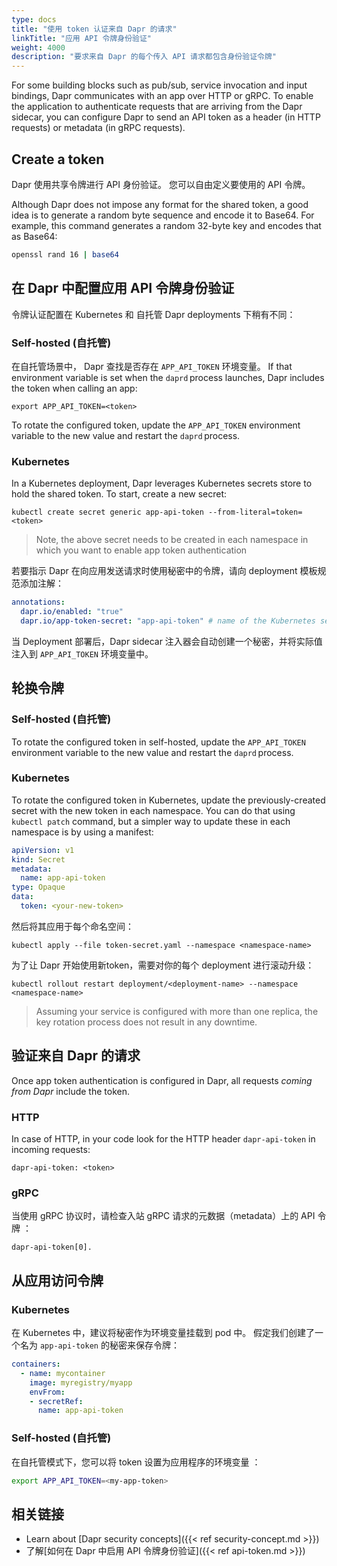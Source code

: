 ```yaml
---
type: docs
title: "使用 token 认证来自 Dapr 的请求"
linkTitle: "应用 API 令牌身份验证"
weight: 4000
description: "要求来自 Dapr 的每个传入 API 请求都包含身份验证令牌"
---
```


For some building blocks such as pub/sub, service invocation and input bindings, Dapr communicates with an app over HTTP or gRPC. To enable the application to authenticate requests that are arriving from the Dapr sidecar, you can configure Dapr to send an API token as a header (in HTTP requests) or metadata (in gRPC requests).

## Create a token

Dapr 使用共享令牌进行 API 身份验证。 您可以自由定义要使用的 API 令牌。

Although Dapr does not impose any format for the shared token, a good idea is to generate a random byte sequence and encode it to Base64. For example, this command generates a random 32-byte key and encodes that as Base64:

```sh
openssl rand 16 | base64
```

## 在 Dapr 中配置应用 API 令牌身份验证

令牌认证配置在 Kubernetes 和 自托管 Dapr deployments 下稍有不同：

### Self-hosted (自托管)

在自托管场景中， Dapr 查找是否存在 `APP_API_TOKEN` 环境变量。 If that environment variable is set when the `daprd` process launches, Dapr includes the token when calling an app:

```shell
export APP_API_TOKEN=<token>
```

To rotate the configured token, update the `APP_API_TOKEN` environment variable to the new value and restart the `daprd` process.

### Kubernetes

In a Kubernetes deployment, Dapr leverages Kubernetes secrets store to hold the shared token. To start, create a new secret:

```shell
kubectl create secret generic app-api-token --from-literal=token=<token>
```

> Note, the above secret needs to be created in each namespace in which you want to enable app token authentication

若要指示 Dapr 在向应用发送请求时使用秘密中的令牌，请向 deployment 模板规范添加注解：

```yaml
annotations:
  dapr.io/enabled: "true"
  dapr.io/app-token-secret: "app-api-token" # name of the Kubernetes secret
```

当 Deployment 部署后，Dapr sidecar 注入器会自动创建一个秘密，并将实际值注入到 `APP_API_TOKEN` 环境变量中。

## 轮换令牌

### Self-hosted (自托管)

To rotate the configured token in self-hosted, update the `APP_API_TOKEN` environment variable to the new value and restart the `daprd` process.

### Kubernetes

To rotate the configured token in Kubernetes, update the previously-created secret with the new token in each namespace. You can do that using `kubectl patch` command, but a simpler way to update these in each namespace is by using a manifest:

```yaml
apiVersion: v1
kind: Secret
metadata:
  name: app-api-token
type: Opaque
data:
  token: <your-new-token>
```

然后将其应用于每个命名空间：

```shell
kubectl apply --file token-secret.yaml --namespace <namespace-name>
```

为了让 Dapr 开始使用新token，需要对你的每个 deployment 进行滚动升级：

```shell
kubectl rollout restart deployment/<deployment-name> --namespace <namespace-name>
```

> Assuming your service is configured with more than one replica, the key rotation process does not result in any downtime.

## 验证来自 Dapr 的请求

Once app token authentication is configured in Dapr, all requests *coming from Dapr* include the token.

### HTTP

In case of HTTP, in your code look for the HTTP header `dapr-api-token` in incoming requests:

```text
dapr-api-token: <token>
```

### gRPC

当使用 gRPC 协议时，请检查入站 gRPC 请求的元数据（metadata）上的 API 令牌 ：

```text
dapr-api-token[0].
```

## 从应用访问令牌

### Kubernetes

在 Kubernetes 中，建议将秘密作为环境变量挂载到 pod 中。 假定我们创建了一个名为 `app-api-token` 的秘密来保存令牌：

```yaml
containers:
  - name: mycontainer
    image: myregistry/myapp
    envFrom:
    - secretRef:
      name: app-api-token
```

### Self-hosted (自托管)

在自托管模式下，您可以将 token 设置为应用程序的环境变量 ：

```sh
export APP_API_TOKEN=<my-app-token>
```

## 相关链接

- Learn about [Dapr security concepts]({{< ref security-concept.md >}})
- 了解[如何在 Dapr 中启用 API 令牌身份验证]({{< ref api-token.md >}})
